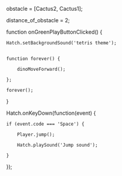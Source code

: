 obstacle = [Cactus2, Cactus1];

distance_of_obstacle = 2;


function onGreenPlayButtonClicked() {

    Hatch.setBackgroundSound('tetris theme');


    function forever() {

        dinoMoveForward();

    };

    forever();

}


Hatch.onKeyDown(function(event) {

    if (event.code === 'Space') {

        Player.jump();

        Hatch.playSound('Jump sound');

    }

});
